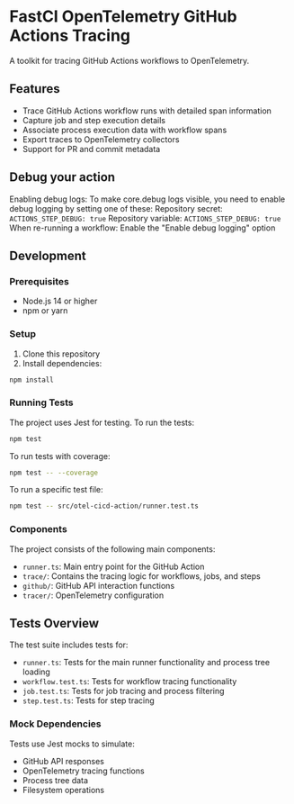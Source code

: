 # FastCI OpenTelemetry GitHub Actions Tracing

A toolkit for tracing GitHub Actions workflows to OpenTelemetry.

## Features

- Trace GitHub Actions workflow runs with detailed span information
- Capture job and step execution details
- Associate process execution data with workflow spans
- Export traces to OpenTelemetry collectors
- Support for PR and commit metadata

## Debug your action
Enabling debug logs:
To make core.debug logs visible, you need to enable debug logging by setting one of these:
Repository secret: `ACTIONS_STEP_DEBUG: true`
Repository variable: `ACTIONS_STEP_DEBUG: true`
When re-running a workflow: Enable the "Enable debug logging" option

## Development

### Prerequisites

- Node.js 14 or higher
- npm or yarn

### Setup

1. Clone this repository
2. Install dependencies:

```bash
npm install
```

### Running Tests

The project uses Jest for testing. To run the tests:

```bash
npm test
```

To run tests with coverage:

```bash
npm test -- --coverage
```

To run a specific test file:

```bash
npm test -- src/otel-cicd-action/runner.test.ts
```

### Components

The project consists of the following main components:

- `runner.ts`: Main entry point for the GitHub Action
- `trace/`: Contains the tracing logic for workflows, jobs, and steps
- `github/`: GitHub API interaction functions
- `tracer/`: OpenTelemetry configuration

## Tests Overview

The test suite includes tests for:

- `runner.ts`: Tests for the main runner functionality and process tree loading
- `workflow.test.ts`: Tests for workflow tracing functionality
- `job.test.ts`: Tests for job tracing and process filtering
- `step.test.ts`: Tests for step tracing

### Mock Dependencies

Tests use Jest mocks to simulate:
- GitHub API responses
- OpenTelemetry tracing functions
- Process tree data
- Filesystem operations 